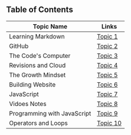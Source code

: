 ## Table of Contents
Topic Name | Links
---------- | -----
Learning Markdown  | [Topic 1](https://aseel-banna.github.io/reading-notes/README1)
GitHub  | [Topic 2](https://aseel-banna.github.io/reading-notes/GITINTRO)
The Code's Computer | [Topic 3](https://aseel-banna.github.io/reading-notes/CODERSCOMPUTERREAD)
Revisions and Cloud | [Topic 4](https://aseel-banna.github.io/reading-notes/CLOUDREAD)
The Growth Mindset | [Topic 5](https://aseel-banna.github.io/reading-notes/TABLE)
Building Website | [Topic 6](https://aseel-banna.github.io/reading-notes/READ4)
JavaScript | [Topic 7](https://aseel-banna.github.io/reading-notes/JAVASCRIPT1)
Vidoes Notes | [Topic 8](https://aseel-banna.github.io/reading-notes/VIDEOSNOTE)
Programming with JavaScript | [Topic 9](https://aseel-banna.github.io/reading-notes/READ7)
Operators and Loops | [Topic 10](https://aseel-banna.github.io/reading-notes/READ8)
